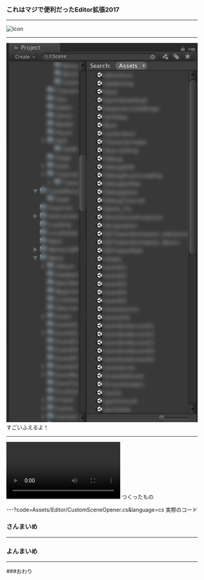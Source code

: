 ### これはマジで便利だったEditor拡張2017
---

![Icon](https://github.com/K-U-.png)

---

![Scenes](Resources/Scenes.png)
すごいふえるよ！

---

![Movie](Resources/SceneOpneer.mov)
つくったもの

---?code=Assets/Editor/CustomSceneOpener.cs&language=cs
実際のコード

### さんまいめ
---
### よんまいめ
---
###おわり
